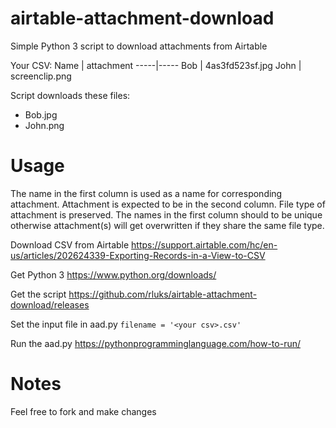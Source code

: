 # airtable-attachment-download
Simple Python 3 script to download attachments from Airtable

Your CSV:
Name | attachment
-----|-----
Bob | 4as3fd523sf.jpg
John | screenclip.png

Script downloads these files:
- Bob.jpg
- John.png

# Usage

The name in the first column is used as a name for corresponding attachment. Attachment is expected to be in the second column. File type of attachment is preserved. The names in the first column should to be unique otherwise attachment(s) will get overwritten if they share the same file type.

Download CSV from Airtable
https://support.airtable.com/hc/en-us/articles/202624339-Exporting-Records-in-a-View-to-CSV

Get Python 3
https://www.python.org/downloads/

Get the script
https://github.com/rluks/airtable-attachment-download/releases

Set the input file in aad.py
`filename = '<your csv>.csv'`

Run the aad.py
https://pythonprogramminglanguage.com/how-to-run/

# Notes

Feel free to fork and make changes
